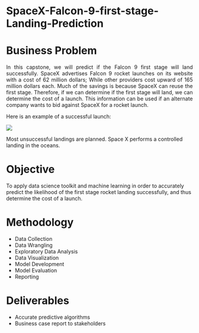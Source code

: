 # SpaceX-Falcon-9-first-stage-Landing-Prediction
<h1>Business Problem</h1>
<p align="justify">In this capstone, we will predict if the Falcon 9 first stage will land successfully. SpaceX advertises Falcon 9 rocket launches on its website with a cost of 62 million dollars; While other providers cost upward of 165 million dollars each. Much of the savings is because SpaceX can reuse the first stage. Therefore, if we can determine if the first stage will land, we can determine the cost of a launch. This information can be used if an alternate company wants to bid against SpaceX for a rocket launch. 

Here is an example of a successful launch:
  
  
<img src="https://cf-courses-data.s3.us.cloud-object-storage.appdomain.cloud/IBMDeveloperSkillsNetwork-DS0701EN-SkillsNetwork/lab_v2/images/landing_1.gif"/>

Most unsuccessful landings are planned. Space X performs a controlled landing in the oceans.

<h1>Objective</h1>
To apply data science toolkit and machine learning in order to accurately predict the likelihood of the first stage rocket landing successfully, and thus determine the cost of a launch.

<h1>Methodology</h1>
<ul>
<li>Data Collection</li>
<li>Data Wrangling</li>
<li>Exploratory Data Analysis</li>
<li>Data Visualization</li>
<li>Model Development</li>
<li>Model Evaluation</li>
<li>Reporting</li>
</ul>
 
<h1>Deliverables</h1>
<ul>
<li>Accurate predictive algorithms</li>
<li>Business case report to stakeholders</li>
</ul>
